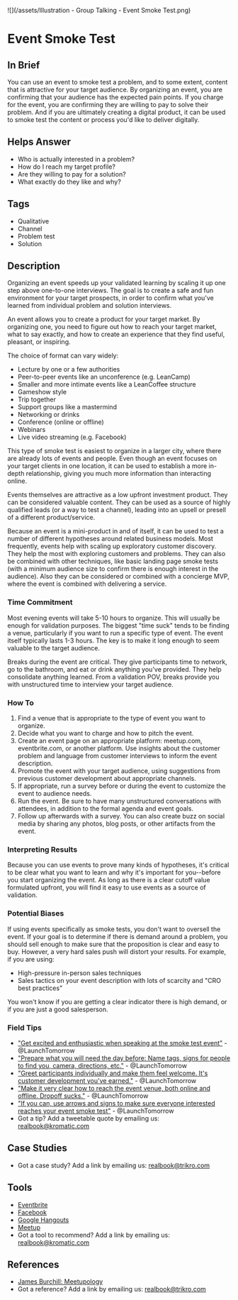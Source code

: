 ![](/assets/Illustration - Group Talking - Event Smoke Test.png)

# Event Smoke Test

## In Brief

You can use an event to smoke test a problem, and to some extent, content that is attractive for your target audience. By organizing an event, you are confirming that your audience has the expected pain points. If you charge for the event, you are confirming they are willing to pay to solve their problem. And if you are ultimately creating a digital product, it can be used to smoke test the content or process you'd like to deliver digitally.

## Helps Answer

* Who is actually interested in a problem?
* How do I reach my target profile? 
* Are they willing to pay for a solution?
* What exactly do they like and why?

## Tags

* Qualitative
* Channel
* Problem test
* Solution

## Description

Organizing an event speeds up your validated learning by scaling it up one step above one-to-one interviews. The goal is to create a safe and fun environment for your target prospects, in order to confirm what you've learned from individual problem and solution interviews.

An event allows you to create a product for your target market. By organizing one, you need to figure out how to reach your target market, what to say exactly, and how to create an experience that they find useful, pleasant, or inspiring.

The choice of format can vary widely:

* Lecture by one or a few authorities
* Peer-to-peer events like an unconference (e.g. LeanCamp)
* Smaller and more intimate events like a LeanCoffee structure
* Gameshow style 
* Trip together
* Support groups like a mastermind
* Networking or drinks 
* Conference (online or offline)
* Webinars
* Live video streaming (e.g. Facebook)

This type of smoke test is easiest to organize in a larger city, where there are already lots of events and people. Even though an event focuses on your target clients in one location, it can be used to establish a more in-depth relationship, giving you much more information than interacting online.

Events themselves are attractive as a low upfront investment product. They can be considered valuable content. They can be used as a source of highly qualified leads \(or a way to test a channel\), leading into an upsell or presell of a different product/service.

Because an event is a mini-product in and of itself, it can be used to test a number of different hypotheses around related business models. Most frequently, events help with scaling up exploratory customer discovery. They help the most with exploring customers and problems. They can also be combined with other techniques, like basic landing page smoke tests \(with a minimum audience size to confirm there is enough interest in the audience\). Also they can be considered or combined with a concierge MVP, where the event is combined with delivering a service.

### Time Commitment

Most evening events will take 5-10 hours to organize. This will usually be enough for validation purposes. The biggest "time suck" tends to be finding a venue, particularly if you want to run a specific type of event. The event itself typically lasts 1-3 hours. The key is to make it long enough to seem valuable to the target audience.

Breaks during the event are critical. They give participants time to network, go to the bathroom, and eat or drink anything you've provided. They help consolidate anything learned. From a validation POV, breaks provide you with unstructured time to interview your target audience.

### How To

1. Find a venue that is appropriate to the type of event you want to organize.
2. Decide what you want to charge and how to pitch the event.
3. Create an event page on an appropriate platform: meetup.com, eventbrite.com, or another platform. Use insights about the customer problem and language from customer interviews to inform the event description.
4. Promote the event with your target audience, using suggestions from previous customer development about appropriate channels.
5. If appropriate, run a survey before or during the event to customize the event to audience needs.
6. Run the event. Be sure to have many unstructured conversations with attendees, in addition to the formal agenda and event goals.
7. Follow up afterwards with a survey. You can also create buzz on social media by sharing any photos, blog posts, or other artifacts from the event.

### Interpreting Results

Because you can use events to prove many kinds of hypotheses, it's critical to be clear what you want to learn and why it's important for you--before you start organizing the event. As long as there is a clear cutoff value formulated upfront, you will find it easy to use events as a source of validation.

### Potential Biases

If using events specifically as smoke tests, you don't want to oversell the event. If your goal is to determine if there is demand around a problem, you should sell enough to make sure that the proposition is clear and easy to buy. However, a very hard sales push will distort your results. For example, if you are using:

* High-pressure in-person sales techniques 
* Sales tactics on your event description with lots of scarcity and "CRO best practices"

You won't know if you are getting a clear indicator there is high demand, or if you are just a good salesperson.

### Field Tips

* ["Get excited and enthusiastic when speaking at the smoke test event"](https://ctt.ec/E2p33) - @LaunchTomorrow
* ["Prepare what you will need the day before: Name tags, signs for people to find you, camera, directions, etc."](https://ctt.ec/fef71) - @LaunchTomorrow
* ["Greet participants individually and make them feel welcome. It's customer development you've earned."](https://ctt.ec/ycSE0) - @LaunchTomorrow
* ["Make it very clear how to reach the event venue, both online and offline. Dropoff sucks."](https://ctt.ec/Gs4cF) - @LaunchTomorrow
* ["If you can, use arrows and signs to make sure everyone interested reaches your event smoke test"](https://ctt.ec/Ywbpi) - @LaunchTomorrow
* Got a tip? Add a tweetable quote by emailing us: [realbook@kromatic.com](mailto:realbook@kromatic.com)

## Case Studies

* Got a case study? Add a link by emailing us: [realbook@trikro.com](mailto:realbook@trikro.com)

## Tools

* [Eventbrite](https://www.eventbrite.com/)
* [Facebook](https://live.fb.com/)
* [Google Hangouts](https://hangouts.google.com/)
* [Meetup](https://www.meetup.com/)
* Got a tool to recommend? Add a link by emailing us: [realbook@kromatic.com](mailto:realbook@kromatic.com)

## References

* [James Burchill: Meetupology](https://www.amazon.com/Meetupology-Market-Business-Networking-Meetups-ebook/dp/B00IIXU6X2)
* Got a reference? Add a link by emailing us: [realbook@trikro.com](mailto:realbook@trikro.com)




